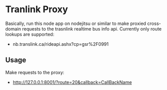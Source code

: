 # Tranlink Proxy

Basically, run this node app on nodejitsu or similar to make proxied cross-domain requests to the trasnlink realtime bus info api. Currently only route lookups are supported:

* nb.translink.ca/rideapi.ashx?cp=gsr%2F0991

## Usage

Make requests to the proxy:

* http://127.0.0.1:8001/?route=20&callback=CallBackName

